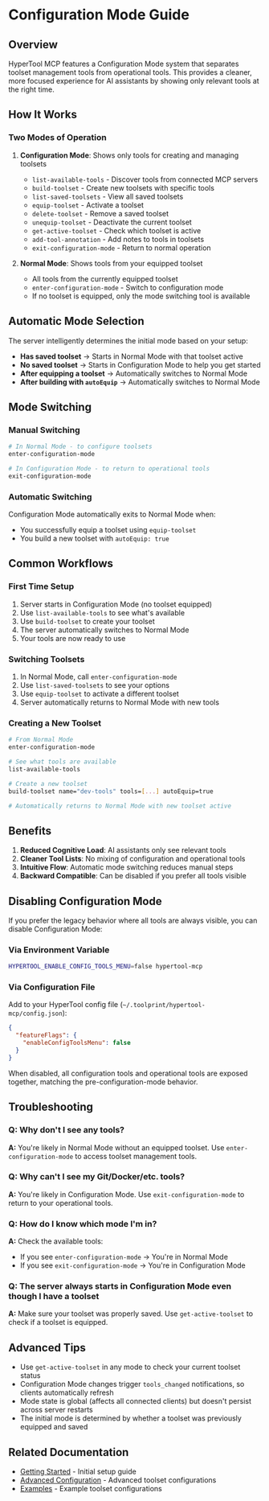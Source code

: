# Configuration Mode Guide

## Overview

HyperTool MCP features a Configuration Mode system that separates toolset management tools from operational tools. This provides a cleaner, more focused experience for AI assistants by showing only relevant tools at the right time.

## How It Works

### Two Modes of Operation

1. **Configuration Mode**: Shows only tools for creating and managing toolsets
   - `list-available-tools` - Discover tools from connected MCP servers
   - `build-toolset` - Create new toolsets with specific tools
   - `list-saved-toolsets` - View all saved toolsets
   - `equip-toolset` - Activate a toolset
   - `delete-toolset` - Remove a saved toolset
   - `unequip-toolset` - Deactivate the current toolset
   - `get-active-toolset` - Check which toolset is active
   - `add-tool-annotation` - Add notes to tools in toolsets
   - `exit-configuration-mode` - Return to normal operation

2. **Normal Mode**: Shows tools from your equipped toolset
   - All tools from the currently equipped toolset
   - `enter-configuration-mode` - Switch to configuration mode
   - If no toolset is equipped, only the mode switching tool is available

## Automatic Mode Selection

The server intelligently determines the initial mode based on your setup:

- **Has saved toolset** → Starts in Normal Mode with that toolset active
- **No saved toolset** → Starts in Configuration Mode to help you get started
- **After equipping a toolset** → Automatically switches to Normal Mode
- **After building with `autoEquip`** → Automatically switches to Normal Mode

## Mode Switching

### Manual Switching

```bash
# In Normal Mode - to configure toolsets
enter-configuration-mode

# In Configuration Mode - to return to operational tools
exit-configuration-mode
```

### Automatic Switching

Configuration Mode automatically exits to Normal Mode when:
- You successfully equip a toolset using `equip-toolset`
- You build a new toolset with `autoEquip: true`

## Common Workflows

### First Time Setup

1. Server starts in Configuration Mode (no toolset equipped)
2. Use `list-available-tools` to see what's available
3. Use `build-toolset` to create your toolset
4. The server automatically switches to Normal Mode
5. Your tools are now ready to use

### Switching Toolsets

1. In Normal Mode, call `enter-configuration-mode`
2. Use `list-saved-toolsets` to see your options
3. Use `equip-toolset` to activate a different toolset
4. Server automatically returns to Normal Mode with new tools

### Creating a New Toolset

```bash
# From Normal Mode
enter-configuration-mode

# See what tools are available
list-available-tools

# Create a new toolset
build-toolset name="dev-tools" tools=[...] autoEquip=true

# Automatically returns to Normal Mode with new toolset active
```

## Benefits

1. **Reduced Cognitive Load**: AI assistants only see relevant tools
2. **Cleaner Tool Lists**: No mixing of configuration and operational tools
3. **Intuitive Flow**: Automatic mode switching reduces manual steps
4. **Backward Compatible**: Can be disabled if you prefer all tools visible

## Disabling Configuration Mode

If you prefer the legacy behavior where all tools are always visible, you can disable Configuration Mode:

### Via Environment Variable

```bash
HYPERTOOL_ENABLE_CONFIG_TOOLS_MENU=false hypertool-mcp
```

### Via Configuration File

Add to your HyperTool config file (`~/.toolprint/hypertool-mcp/config.json`):
```json
{
  "featureFlags": {
    "enableConfigToolsMenu": false
  }
}
```

When disabled, all configuration tools and operational tools are exposed together, matching the pre-configuration-mode behavior.

## Troubleshooting

### Q: Why don't I see any tools?
**A:** You're likely in Normal Mode without an equipped toolset. Use `enter-configuration-mode` to access toolset management tools.

### Q: Why can't I see my Git/Docker/etc. tools?
**A:** You're likely in Configuration Mode. Use `exit-configuration-mode` to return to your operational tools.

### Q: How do I know which mode I'm in?
**A:** Check the available tools:
- If you see `enter-configuration-mode` → You're in Normal Mode
- If you see `exit-configuration-mode` → You're in Configuration Mode

### Q: The server always starts in Configuration Mode even though I have a toolset
**A:** Make sure your toolset was properly saved. Use `get-active-toolset` to check if a toolset is equipped.

## Advanced Tips

- Use `get-active-toolset` in any mode to check your current toolset status
- Configuration Mode changes trigger `tools_changed` notifications, so clients automatically refresh
- Mode state is global (affects all connected clients) but doesn't persist across server restarts
- The initial mode is determined by whether a toolset was previously equipped and saved

## Related Documentation

- [Getting Started](../README.md#quick-start) - Initial setup guide
- [Advanced Configuration](./ADVANCED.md) - Advanced toolset configurations
- [Examples](./EXAMPLES.md) - Example toolset configurations